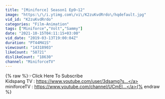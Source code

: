 ```yaml
---
title: "[Miniforce] Season1 Ep9~12"
image: "https:\/\/i.ytimg.com\/vi\/K2zuKvdRrdo\/hqdefault.jpg"
vid_id: "K2zuKvdRrdo"
categories: "Film-Animation"
tags: ["Miniforce","Volt","Sammy"]
date: "2021-10-15T04:11:15+03:00"
vid_date: "2019-03-13T19:00:04Z"
duration: "PT44M41S"
viewcount: "14318903"
likeCount: "58721"
dislikeCount: "18630"
channel: "MiniforceTV"
---
```

{% raw %}☞Click Here To Subscribe<br />Kidspang TV : <a rel="nofollow" target="blank" href="https://www.youtube.com/user/3dsamg?s...">https://www.youtube.com/user/3dsamg?s...</a><br />miniforceTV : <a rel="nofollow" target="blank" href="https://www.youtube.com/channel/UCmEl...">https://www.youtube.com/channel/UCmEl...</a>{% endraw %}
